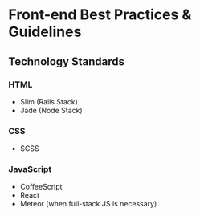 # Front-end Best Practices & Guidelines

## Technology Standards

### HTML
* Slim (Rails Stack)
* Jade (Node Stack)

### CSS
* SCSS

### JavaScript
* CoffeeScript
* React
* Meteor (when full-stack JS is necessary)
